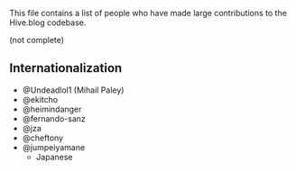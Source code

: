 This file contains a list of people who have made
large contributions to the Hive.blog codebase.



(not complete)



## Internationalization
 - @Undeadlol1 (Mihail Paley)
 - @ekitcho
 - @heimindanger
 - @fernando-sanz
 - @jza
 - @cheftony
 - @jumpeiyamane
    * Japanese
